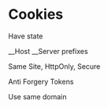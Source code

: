 # Cookies

Have state

__Host   __Server prefixes 

Same Site, HttpOnly, Secure

Anti Forgery Tokens 

Use same domain


